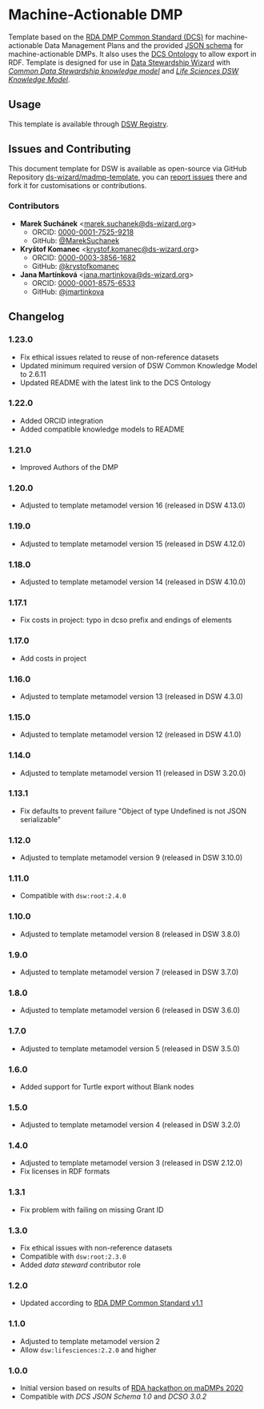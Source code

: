 # Machine-Actionable DMP

Template based on the [RDA DMP Common Standard (DCS)](https://github.com/RDA-DMP-Common/RDA-DMP-Common-Standard) for machine-actionable Data Management Plans and the provided [JSON schema](https://github.com/RDA-DMP-Common/RDA-DMP-Common-Standard/tree/master/examples/JSON/JSON-schema) for machine-actionable DMPs. It also uses the [DCS Ontology](https://github.com/RDA-DMP-Common/dcso) to allow export in RDF. Template is designed for use in [Data Stewardship Wizard](https://ds-wizard.org) with [*Common Data Stewardship knowledge model*](https://registry.ds-wizard.org/knowledge-models/dsw:root:latest) and [*Life Sciences DSW Knowledge Model*](https://registry.ds-wizard.org/knowledge-models/dsw:lifesciences:latest).


## Usage

This template is available through [DSW Registry](https://registry.ds-wizard.org/templates).


## Issues and Contributing

This document template for DSW is available as open-source via GitHub Repository [ds-wizard/madmp-template](https://github.com/ds-wizard/madmp-template), you can [report issues](https://github.com/ds-wizard/madmp-template/issues) there and fork it for customisations or contributions.


### Contributors

* **Marek Suchánek** <[marek.suchanek@ds-wizard.org](mailto:marek.suchanek@ds-wizard.org)>
  * ORCID: [0000-0001-7525-9218](https://orcid.org/0000-0001-7525-9218)
  * GitHub: [@MarekSuchanek](https://github.com/MarekSuchanek)
* **Kryštof Komanec** <[krystof.komanec@ds-wizard.org](mailto:krystof.komanec@ds-wizard.org)>
  * ORCID: [0000-0003-3856-1682](https://orcid.org/0000-0003-3856-1682)
  * GitHub: [@krystofkomanec](https://github.com/krystofkomanec)
* **Jana Martínková** <[jana.martinkova@ds-wizard.org](mailto:jana.martinkova@ds-wizard.org)>
  * ORCID: [0000-0001-8575-6533](https://orcid.org/0000-0001-8575-6533)
  * GitHub: [@jmartinkova](https://github.com/jmartinkova)


## Changelog

### 1.23.0

- Fix ethical issues related to reuse of non-reference datasets
- Updated minimum required version of DSW Common Knowledge Model to 2.6.11
- Updated README with the latest link to the DCS Ontology

### 1.22.0

- Added ORCID integration
- Added compatible knowledge models to README

### 1.21.0

- Improved Authors of the DMP

### 1.20.0

- Adjusted to template metamodel version 16 (released in DSW 4.13.0)

### 1.19.0

- Adjusted to template metamodel version 15 (released in DSW 4.12.0)

### 1.18.0

- Adjusted to template metamodel version 14 (released in DSW 4.10.0)

### 1.17.1

- Fix costs in project: typo in dcso prefix and endings of elements

### 1.17.0

- Add costs in project

### 1.16.0

- Adjusted to template metamodel version 13 (released in DSW 4.3.0)

### 1.15.0

- Adjusted to template metamodel version 12 (released in DSW 4.1.0)

### 1.14.0

- Adjusted to template metamodel version 11 (released in DSW 3.20.0)

### 1.13.1

- Fix defaults to prevent failure "Object of type Undefined is not JSON serializable"

### 1.12.0

- Adjusted to template metamodel version 9 (released in DSW 3.10.0)

### 1.11.0

- Compatible with `dsw:root:2.4.0`

### 1.10.0

- Adjusted to template metamodel version 8 (released in DSW 3.8.0)

### 1.9.0

- Adjusted to template metamodel version 7 (released in DSW 3.7.0)

### 1.8.0

- Adjusted to template metamodel version 6 (released in DSW 3.6.0)

### 1.7.0

- Adjusted to template metamodel version 5 (released in DSW 3.5.0)

### 1.6.0

- Added support for Turtle export without Blank nodes

### 1.5.0

- Adjusted to template metamodel version 4 (released in DSW 3.2.0)

### 1.4.0

- Adjusted to template metamodel version 3 (released in DSW 2.12.0)
- Fix licenses in RDF formats

### 1.3.1

- Fix problem with failing on missing Grant ID

### 1.3.0

- Fix ethical issues with non-reference datasets
- Compatible with `dsw:root:2.3.0`
- Added *data steward* contributor role

### 1.2.0

- Updated according to [RDA DMP Common Standard v1.1](https://github.com/RDA-DMP-Common/RDA-DMP-Common-Standard/releases/tag/v1.1)

### 1.1.0

- Adjusted to template metamodel version 2
- Allow `dsw:lifesciences:2.2.0` and higher

### 1.0.0

- Initial version based on results of [RDA hackathon on maDMPs 2020](https://rda-dmp-common.github.io/hackathon-2020/)
- Compatible with *DCS JSON Schema 1.0* and *DCSO 3.0.2*
